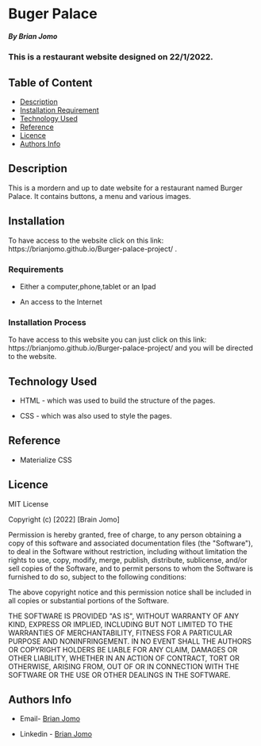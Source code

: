 # Buger Palace

##### By Brian Jomo
### This is a restaurant website designed on 22/1/2022.

## Table of Content

+ [Description](#description)
+ [Installation Requirement](#Installation)
+ [Technology Used](#technology-used)
+ [Reference](#reference)
+ [Licence](#licence)
+ [Authors Info](#author-Info)

## Description
<p>This is a mordern and up to date website for a restaurant named Burger Palace. It contains buttons, a menu and various images.</p>

## Installation
<p> To have access to the website click on this link:  https://brianjomo.github.io/Burger-palace-project/ .</P>



### Requirements

* Either a computer,phone,tablet or an Ipad

* An access to the Internet

### Installation Process
<p>To have access to this website you can just click on this link: https://brianjomo.github.io/Burger-palace-project/ and you will be directed to the website.</p>

## Technology Used
* HTML - which was used to build the structure of the pages.

* CSS - which was also used to style the pages.

## Reference
* Materialize CSS


## Licence

MIT License

Copyright (c) [2022] [Brain Jomo]

Permission is hereby granted, free of charge, to any person obtaining a copy
of this software and associated documentation files (the "Software"), to deal
in the Software without restriction, including without limitation the rights
to use, copy, modify, merge, publish, distribute, sublicense, and/or sell
copies of the Software, and to permit persons to whom the Software is
furnished to do so, subject to the following conditions:

The above copyright notice and this permission notice shall be included in all
copies or substantial portions of the Software.

THE SOFTWARE IS PROVIDED "AS IS", WITHOUT WARRANTY OF ANY KIND, EXPRESS OR
IMPLIED, INCLUDING BUT NOT LIMITED TO THE WARRANTIES OF MERCHANTABILITY,
FITNESS FOR A PARTICULAR PURPOSE AND NONINFRINGEMENT. IN NO EVENT SHALL THE
AUTHORS OR COPYRIGHT HOLDERS BE LIABLE FOR ANY CLAIM, DAMAGES OR OTHER
LIABILITY, WHETHER IN AN ACTION OF CONTRACT, TORT OR OTHERWISE, ARISING FROM,
OUT OF OR IN CONNECTION WITH THE SOFTWARE OR THE USE OR OTHER DEALINGS IN THE
SOFTWARE.


## Authors Info

-   Email- [Brian Jomo](mailto:Brianofficial39@gmail.com)

-   Linkedin - [Brian Jomo](https://www.linkedin.com/in/brian-jomo/)

